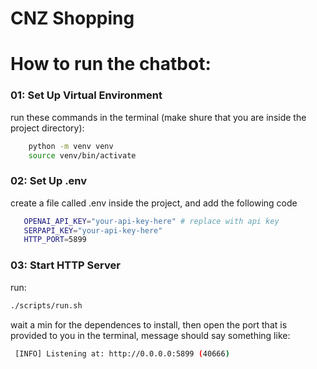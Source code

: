 
# CNZ Shopping



# How to run the chatbot:

### 01: Set Up Virtual Environment
run these commands in the terminal (make shure that you are inside the project directory):

```bash
    python -m venv venv
    source venv/bin/activate
```

### 02: Set Up .env 
create a file called .env inside the project, and add the following code

```bash
   OPENAI_API_KEY="your-api-key-here" # replace with api key
   SERPAPI_KEY="your-api-key-here"
   HTTP_PORT=5899  
```

### 03: Start HTTP Server

run:
```bash
./scripts/run.sh
```

wait a min for the dependences to install, then open the port that is provided to you in the terminal, message should say something like:

```bash
 [INFO] Listening at: http://0.0.0.0:5899 (40666)
```

